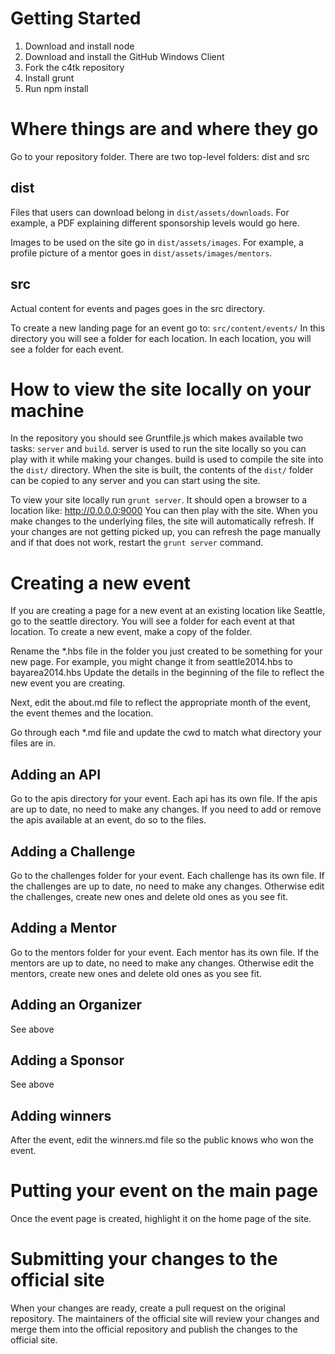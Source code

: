 # Getting Started
1. Download and install node
2. Download and install the GitHub Windows Client
3. Fork the c4tk repository
4. Install grunt
5. Run npm install

# Where things are and where they go
Go to your repository folder. There are two top-level folders: dist and src

## dist
Files that users can download belong in `dist/assets/downloads`. For example, a PDF explaining different sponsorship levels would go here.

Images to be used on the site go in `dist/assets/images`. For example, a profile picture of a mentor goes in `dist/assets/images/mentors`.

## src
Actual content for events and pages goes in the src directory. 

To create a new landing page for an event go to:
`src/content/events/`
In this directory you will see a folder for each location. 
In each location, you will see a folder for each event.

# How to view the site locally on your machine
In the repository you should see Gruntfile.js which makes available two tasks: `server` and `build`.
server is used to run the site locally so you can play with it while making your changes.
build is used to compile the site into the `dist/` directory. When the site is built, the contents of the `dist/` folder can be copied to any server and you can start using the site.

To view your site locally run `grunt server`.
It should open a browser to a location like: http://0.0.0.0:9000
You can then play with the site.
When you make changes to the underlying files, the site will automatically refresh.
If your changes are not getting picked up, you can refresh the page manually and if that does not work, restart the `grunt server` command.

# Creating a new event
If you are creating a page for a new event at an existing location like Seattle,
go to the seattle directory.
You will see a folder for each event at that location. To create a new event, make a copy of the folder.

Rename the *.hbs file in the folder you just created to be something for your new page. For example, you might change it from seattle2014.hbs to bayarea2014.hbs
Update the details in the beginning of the file to reflect the new event you are creating.

Next, edit the about.md file to reflect the appropriate month of the event, the event themes and the location.

Go through each *.md file and update the cwd to match what directory your files are in.

## Adding an API
Go to the apis directory for your event. 
Each api has its own file.
If the apis are up to date, no need to make any changes.
If you need to add or remove the apis available at an event, do so to the files.

## Adding a Challenge
Go to the challenges folder for your event.
Each challenge has its own file.
If the challenges are up to date, no need to make any changes.
Otherwise edit the challenges, create new ones and delete old ones as you see fit.

## Adding a Mentor
Go to the mentors folder for your event.
Each mentor has its own file.
If the mentors are up to date, no need to make any changes.
Otherwise edit the mentors, create new ones and delete old ones as you see fit.

## Adding an Organizer
See above

## Adding a Sponsor
See above

## Adding winners
After the event, edit the winners.md file so the public knows who won the event.

# Putting your event on the main page
Once the event page is created, highlight it on the home page of the site.

# Submitting your changes to the official site
When your changes are ready, create a pull request on the original repository.
The maintainers of the official site will review your changes and merge them into the official repository and publish the changes to the official site.
